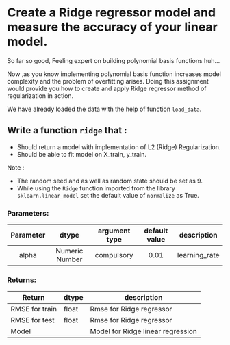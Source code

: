 # Create a Ridge regressor model and measure the accuracy of your linear model.

So far so good,
Feeling expert on building polynomial basis functions huh...

Now ,as you know implementing polynomial basis function increases model complexity and the problem of overfitting arises.
Doing this assignment would provide you how to create and apply Ridge regressor method of 
regularization in action.

We have already loaded the data with the help of function `load_data`.

## Write a function `ridge` that :
- Should return a model with implementation of L2 (Ridge)  Regularization.
- Should be able to fit model on X_train, y_train.

Note : 
- The random seed and as well as random state should be set as 9. 
- While using the `Ridge` function imported from the library `sklearn.linear_model` set the default value of `normalize` as True.

### Parameters:


| Parameter | dtype | argument type | default value | description |
| :---: | :---: | :---: | :---: | :---: |
| alpha | Numeric Number | compulsory | 0.01 | learning_rate |

### Returns:

| Return | dtype | description |
| --- | --- | --- | 
| RMSE for train | float | Rmse for Ridge regressor |
| RMSE for test | float | Rmse for Ridge regressor |
| Model |  | Model for Ridge linear regression |
